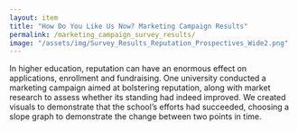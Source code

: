 ```yaml
---
layout: item
title: "How Do You Like Us Now? Marketing Campaign Results"
permalink: /marketing_campaign_survey_results/
image: "/assets/img/Survey_Results_Reputation_Prospectives_Wide2.png"
---
```

In higher education, reputation can have an enormous effect on applications, enrollment and fundraising. One university conducted a marketing campaign aimed at bolstering reputation, along with market research to assess whether its standing had indeed improved. We created visuals to demonstrate that the school’s efforts had succeeded, choosing a slope graph to demonstrate the change between two points in time.